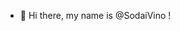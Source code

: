 - 👋 Hi there, my name is @SodaiVino !

<!---
SodaiVino/SodaiVino is a ✨ special ✨ repository because its `README.md` (this file) appears on your GitHub profile.
You can click the Preview link to take a look at your changes.
--->
